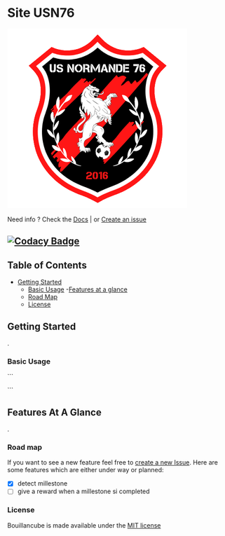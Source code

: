 # Site USN76

![logo](./images/logo-USN76.png)

Need info ? Check the [Docs](bouillancecube-docs)
| or [Create an issue](https://github.com/Jaggernaute/bouillancube/issues/new)

<!-- tes badges ici -->
[![Codacy Badge](https://app.codacy.com/project/badge/Grade/20a0176ef3714d799dd8e6189d95fc6e)](https://www.codacy.com/gh/Jaggernaute/bouillancube/dashboard?utm_source=github.com&amp;utm_medium=referral&amp;utm_content=Jaggernaute/bouillancube&amp;utm_campaign=Badge_Grade)
---

## Table of Contents
- [Getting Started](#getting-started)
    - [Basic Usage](#basic-usage)
      -[Features at a glance](#features-at-a-glance)
    - [Road Map](#road-map)
    - [License](#license)

## Getting Started
<!-- la ici tu me fais un beau petit texte genre sur les enjeux de ton plugin, pourquoi tu as fait ce plugin et tout le tralala -->
.

### Basic Usage
<!-- ici tu me met comment on utilise ton truc -->
\`\`\`

\`\`\`

## Features At A Glance
<!--ici tu mets des petites images avec une description de ce que ton plugins branle dans la vie-->

.

### Road map
If you want to see a new feature feel free to [create a new Issue](https://github.com/Jaggernaute/bouillancube/issues/new). Here are some features which are either under way or planned:

- [x] detect millestone
- [ ] give a reward when a millestone si completed

### License
Bouillancube is made available under the [MIT license]()
